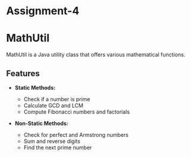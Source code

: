 # Assignment-4
# MathUtil

MathUtil is a Java utility class that offers various mathematical functions.

## Features

- **Static Methods:**
  - Check if a number is prime
  - Calculate GCD and LCM
  - Compute Fibonacci numbers and factorials

- **Non-Static Methods:**
  - Check for perfect and Armstrong numbers
  - Sum and reverse digits
  - Find the next prime number

